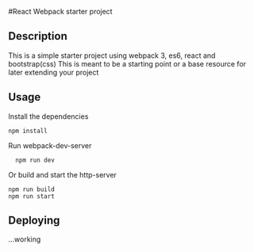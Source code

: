 #React Webpack starter project
## Description
This is a simple starter project using webpack 3, es6, react and bootstrap(css)
This is meant to be a starting point or a base resource for later extending your project
## Usage
Install the dependencies 
```
npm install
```

Run webpack-dev-server
```
  npm run dev
```
Or build and start the http-server
```
npm run build
npm run start
```
## Deploying
...working
